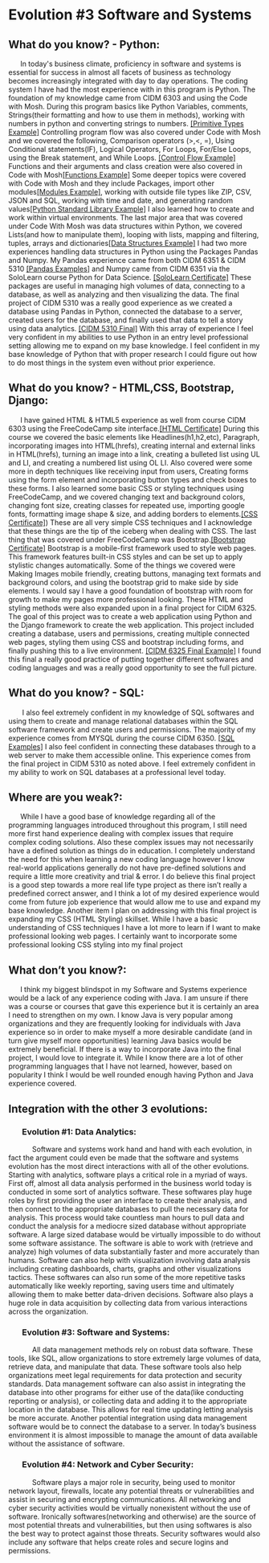 # Evolution #3 Software and Systems

## What do you know? - Python:
&nbsp;&nbsp;&nbsp;&nbsp;&nbsp;&nbsp;In today's business climate, proficiency in software and systems is essential for success in almost all facets of business as technology becomes increasingly integrated with day to day operations. The coding system I have had the most experience with in this program is Python. The foundation of my knowledge came from CIDM 6303 and using the Code with Mosh. During this program basics like Python Variables, comments, Strings(their formatting and how to use them in methods), working with numbers in python and converting strings to numbers. [[Primitive Types Example]](https://github.com/nanauman/Evolution3/blob/main/Python%20Code%20with%20Mosh%20Examples/Code%20with%20Mosh%20-%20Primitive%20Types.jpg) Controlling program flow was also covered under Code with Mosh and we covered the following, Comparison operators (>,<, =), Using Conditional statements(IF), Logical Operators, For Loops, For/Else Loops, using the Break statement, and While Loops. [[Control Flow Example]](https://github.com/nanauman/Evolution3/blob/main/Python%20Code%20with%20Mosh%20Examples/Code%20with%20Mosh%20-%20Control%20Flow.jpg) Functions and their arguments and class creation were also covered in Code with Mosh[[Functions Example]](https://github.com/nanauman/Evolution3/blob/main/Python%20Code%20with%20Mosh%20Examples/Code%20with%20Mosh%20-%20Functions.jpg) Some deeper topics were covered with Code with Mosh and they include Packages, import other modules[[Modules Example]](https://github.com/nanauman/Evolution3/blob/main/Python%20Code%20with%20Mosh%20Examples/Code%20with%20Mosh%20-%20Modules.jpg), working with outside file types like ZIP, CSV, JSON and SQL, working with time and date, and generating random values[[Python Standard Library Example]](https://github.com/nanauman/Evolution3/blob/main/Python%20Code%20with%20Mosh%20Examples/Code%20with%20Mosh%20-%20Python%20Standard%20Library.jpg) I also learned how to create and work within virtual environments. The last major area that was covered under Code With Mosh was data structures within Python, we covered Lists(and how to manipulate them), looping with lists, mapping and filtering, tuples, arrays and dictionaries[[Data Structures Example]](https://github.com/nanauman/Evolution3/blob/main/Python%20Code%20with%20Mosh%20Examples/Code%20with%20Mosh%20-%20Data%20Structures.jpg) I had two more experiences handling data structures in Python using the Packages Pandas and Numpy. My Pandas experience came from both CIDM 6351 & CIDM 5310 [[Pandas Examples]](https://github.com/nanauman/Evolution3/tree/main/Python%20Pandas%20Examples) and Numpy came from CIDM 6351 via the SoloLearn course Python for Data Science. [[SoloLearn Certificate]](https://github.com/nanauman/Evolution3/blob/main/Nathan%20Nauman%20Sololearn%20Python%20Data%20Science%20Certificate%20(1).jpg) These packages are useful in managing high volumes of data, connecting to a database, as well as analyzing and then visualizing the data. The final project of CIDM 5310 was a really good experience as we created a database using Pandas in Python, connected the database to a server, created users for the database, and finally used that data to tell a story using data analytics. [[CIDM 5310 Final]](https://github.com/nanauman/Evolution2/tree/main/CIDM%205310%20Final%20Project%20Files) With this array of experience I feel very confident in my abilities to use Python in an entry level professional setting allowing me to expand on my base knowledge. I feel confident in my base knowledge of Python that with proper research I could figure out how to do most things in the system even without prior experience. 

## What do you know? - HTML,CSS, Bootstrap, Django:
&nbsp;&nbsp;&nbsp;&nbsp;&nbsp;&nbsp;I have gained HTML & HTML5 experience as well from course CIDM 6303 using the FreeCodeCamp site interface.[[HTML Certificate]](https://github.com/nanauman/Evolution3/blob/main/HTML%20and%20HTML%205%20Free%20Code%20Camp.jpg) During this course we covered the basic elements like Headlines(h1,h2,etc), Paragraph, incorporating images into HTML(hrefs), creating internal and external links in HTML(hrefs), turning an image into a link, creating a bulleted list using UL and LI, and creating a numbered list using OL LI.  Also covered were some more in depth techniques like receiving input from users, Creating forms using the form element and incorporating button types and check boxes to these forms. I also learned some basic CSS or styling techniques using FreeCodeCamp, and we covered changing text and background colors, changing font size, creating classes for repeated use, importing google fonts, formatting image shape & size, and adding borders to elements.[[CSS Certificate]](https://github.com/nanauman/Evolution3/blob/main/CSS%20Free%20Code%20Camp.jpg)) These are all very simple CSS techniques and I acknowledge that these things are the tip of the iceberg when dealing with CSS. The last thing that was covered under FreeCodeCamp was Bootstrap.[[Bootstrap Certificate]](https://github.com/nanauman/Evolution3/blob/main/Bootstrap%20Free%20Code%20Camp.jpg) Bootstrap is a mobile-first framework used to style web pages. This framework features built-in CSS styles and can be set up to apply stylistic changes automatically. Some of the things we covered were Making Images mobile friendly, creating buttons, managing text formats and background colors, and using the bootstrap grid to make side by side elements. I would say I have a good foundation of bootstrap with room for growth to make my pages more professional looking. These HTML and styling methods were also expanded upon in a final project for CIDM 6325. The goal of this project was to create a web application using Python and the Django framework to create the web application. This project included creating a database, users and permissions, creating multiple connected web pages, styling them using CSS and bootstrap including forms, and finally pushing this to a live environment. [[CIDM 6325 Final Example]](https://github.com/nanauman/Evolution3/tree/main/CDIM6325-Final-Project) I found this final a really good practice of putting together different softwares and coding languages and was a really good opportunity to see the full picture. 

## What do you know? - SQL:
&nbsp;&nbsp;&nbsp;&nbsp;&nbsp;&nbsp; I also feel extremely confident in my knowledge of SQL softwares and using them to create and  manage relational databases within the SQL software framework and create users and permissions. The majority of my experience comes from MYSQL during the course CIDM 6350. [[SQL Examples]](https://github.com/nanauman/Evolution3/tree/main/SQL%20Examples)  I also feel confident in connecting these databases through to a web server to make them accessible online. This experience comes from the final project in CIDM 5310 as noted above. I feel extremely confident in my ability to work on SQL databases at a professional level today. 


## Where are you weak?:
&nbsp;&nbsp;&nbsp;&nbsp;&nbsp;&nbsp;While I have a good base of knowledge regarding all of the programming languages introduced throughout this program, I still need more first hand experience dealing with complex issues that require complex coding solutions. Also these complex issues may not necessarily have a defined solution as things do in education. I completely understand the need for this when learning a new coding language however I know real-world applications generally do not have pre-defined solutions and require a little more creativity and trial & error. I do believe this final project is a good step towards a more real life type project as there isn’t really a predefined correct answer, and I think a lot of my desired experience would come from future job experience that would allow me to use and expand my base knowledge. Another item I plan on addressing with this final project is expanding my CSS (HTML Styling) skillset. While I have a basic understanding of CSS techniques I have a lot more to learn if I want to make professional looking web pages. I certainly want to incorporate some professional looking CSS styling into my final project

## What don’t you know?:
&nbsp;&nbsp;&nbsp;&nbsp;&nbsp;&nbsp;I think my biggest blindspot in my Software and Systems experience would be a lack of any experience coding with Java. I am unsure if there was a course or courses that gave this experience but it is certainly an area I need to strengthen on my own. I know Java is very popular among organizations and they are frequently looking for individuals with Java experience so in order to make myself a more desirable candidate (and in turn give myself more opportunities) learning Java basics would be extremely beneficial. If there is a way to incorporate Java into the final project, I would love to integrate it. While I know there are a lot of other programming languages that I have not learned, however, based on popularity I think I would be well rounded enough having Python and Java experience covered.  

## Integration with the other 3 evolutions:
### &nbsp;&nbsp;&nbsp;&nbsp;&nbsp;&nbsp; Evolution #1: Data Analytics:
&nbsp;&nbsp;&nbsp;&nbsp;&nbsp;&nbsp;&nbsp;&nbsp;&nbsp;&nbsp;&nbsp;&nbsp;Software and systems work hand and hand with each evolution, in fact the argument could even be made that the software and systems evolution has the most direct interactions with all of the other evolutions. Starting with analytics, software plays a critical role in a myriad of ways. First off, almost all data analysis performed in the business world today is conducted in some sort of analytics software. These softwares play huge roles by first providing the user an interface to create their analysis, and then connect to the appropriate databases to pull the necessary data for analysis. This process would take countless man hours to pull data and conduct the analysis for a mediocre sized database without appropriate software. A large sized database would be virtually impossible to do without some software assistance. The software is able to work with (retrieve and analyze) high volumes of data substantially faster and more accurately than humans. Software can also help with visualization involving data analysis including creating dashboards, charts, graphs and other visualizations tactics. These softwares can also run some of the more repetitive tasks automatically like weekly reporting, saving users time and ultimately allowing them to make better data-driven decisions. Software also plays a huge role in data acquisition by collecting data from various interactions across the organization. 

### &nbsp;&nbsp;&nbsp;&nbsp;&nbsp;&nbsp; Evolution #3: Software and Systems:
&nbsp;&nbsp;&nbsp;&nbsp;&nbsp;&nbsp;&nbsp;&nbsp;&nbsp;&nbsp;&nbsp;&nbsp;All data management methods rely on robust data software. These tools, like SQL, allow organizations to store extremely large volumes of data, retrieve data, and manipulate that data. These software tools also help organizations meet legal requirements for data protection and security standards. Data management software can also assist in integrating the database into other programs for either use of the data(like conducting reporting or analysis), or collecting data and adding it to the appropriate location in the database. This allows for real time updating letting analysis be more accurate. Another potential integration using data management software  would be to connect the database to a server.  In today’s business environment it is almost impossible to manage the amount of data available without the assistance of software.


### &nbsp;&nbsp;&nbsp;&nbsp;&nbsp;&nbsp; Evolution #4: Network and Cyber Security:
&nbsp;&nbsp;&nbsp;&nbsp;&nbsp;&nbsp;&nbsp;&nbsp;&nbsp;&nbsp;&nbsp;&nbsp;Software plays a major role in security, being used to monitor network layout, firewalls, locate any potential threats or vulnerabilities and assist in securing and encrypting communications. All networking and cyber security activities would be virtually nonexistent without the use of software. Ironically softwares(networking and otherwise) are the source of most potential threats and vulnerabilities, but then using softwares is also the best way to protect against those threats. Security softwares would also include any software that helps create roles and secure logins and permissions. 
